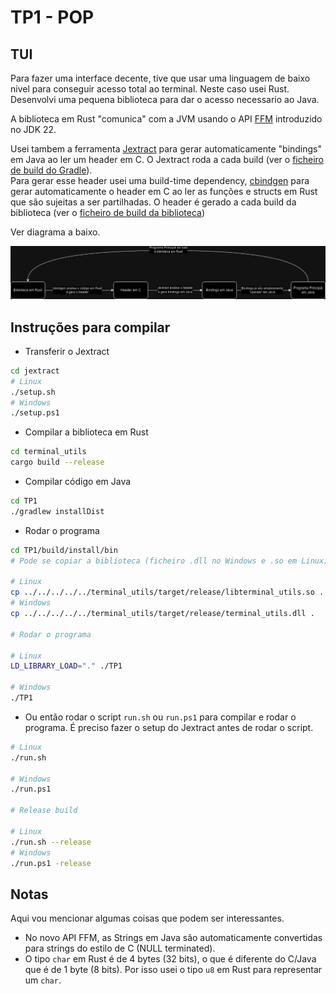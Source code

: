 # TP1 - POP

## TUI

Para fazer uma interface decente, tive que usar uma linguagem de baixo nivel para conseguir acesso total ao terminal. Neste caso usei Rust. Desenvolvi uma  pequena biblioteca para dar o acesso necessario ao Java.

A biblioteca em Rust "comunica" com a JVM usando o API [FFM](https://openjdk.org/jeps/454) introduzido no JDK 22.

Usei tambem a ferramenta [Jextract](https://jdk.java.net/jextract/) para gerar automaticamente "bindings" em Java ao ler um header em C. O Jextract roda a cada build (ver o [ficheiro de build do Gradle](/TP1/build.gradle.kts#L25)).  
Para gerar esse header usei uma build-time dependency, [cbindgen](https://github.com/mozilla/cbindgen) para gerar automaticamente o header em C ao ler as funções e structs em Rust que são sujeitas a ser partilhadas. O header é gerado a cada build da biblioteca (ver o [ficheiro de build da biblioteca](/terminal_utils/build.rs))

Ver diagrama a baixo.

![Diagrama do funcionamento tp1](/diagrama%20tp1.png)

## Instruções para compilar

- Transferir o Jextract

```bash
cd jextract
# Linux
./setup.sh
# Windows
./setup.ps1
```

- Compilar a biblioteca em Rust

```bash
cd terminal_utils
cargo build --release
```

- Compilar código em Java

```bash
cd TP1
./gradlew installDist
```

- Rodar o programa

```bash
cd TP1/build/install/bin
# Pode se copiar a biblioteca (ficheiro .dll no Windows e .so em Linux) para esta pasta

# Linux
cp ../../../../../terminal_utils/target/release/libterminal_utils.so .
# Windows
cp ../../../../../terminal_utils/target/release/terminal_utils.dll .

# Rodar o programa

# Linux
LD_LIBRARY_LOAD="." ./TP1

# Windows 
./TP1
```

- Ou então rodar o script `run.sh` ou `run.ps1` para compilar e rodar o programa. É preciso fazer o setup do Jextract antes de rodar o script.

```bash
# Linux
./run.sh

# Windows
./run.ps1

# Release build

# Linux
./run.sh --release
# Windows
./run.ps1 -release
```

## Notas

Aqui vou mencionar algumas coisas que podem ser interessantes.

- No novo API FFM, as Strings em Java são automaticamente convertidas para strings do estilo de C (NULL terminated).  
- O tipo `char` em Rust é de 4 bytes (32 bits), o que é diferente do C/Java que é de 1 byte (8 bits). Por isso usei o tipo `u8` em Rust para representar um `char`.
